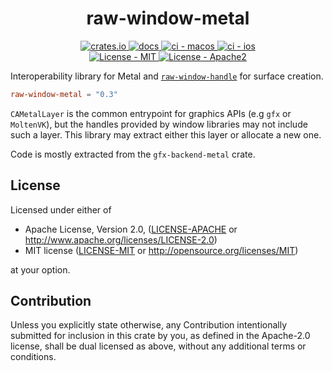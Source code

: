 
<h1 align="center">raw-window-metal</h1>
<p align="center">
    <a href="https://crates.io/crates/raw-window-metal">
      <img src="https://img.shields.io/crates/v/raw-window-metal?style=flat-square" alt = "crates.io">
    </a>
    <a href="https://docs.rs/raw-window-metal">
      <img src="https://docs.rs/raw-window-metal/badge.svg?style=flat-square" alt="docs">
    </a>
    <a href="https://github.com/norse-rs/raw-window-metal/actions">
      <img src="https://github.com/norse-rs/raw-window-metal/workflows/macos/badge.svg?style=flat" alt="ci - macos">
    </a>
    <a href="https://github.com/norse-rs/raw-window-metal/actions">
      <img src="https://github.com/norse-rs/raw-window-metal/workflows/ios/badge.svg?style=flat" alt="ci - ios">
    </a>
    <br>
    <a href="LICENSE-MIT">
      <img src="https://img.shields.io/badge/license-MIT-green.svg?style=flat-square" alt="License - MIT">
    </a>
    <a href="LICENSE-APACHE">
      <img src="https://img.shields.io/badge/license-APACHE2-green.svg?style=flat-square" alt="License - Apache2">
    </a>
</p>

Interoperability library for Metal and [`raw-window-handle`](https://github.com/rust-windowing/raw-window-handle) for surface creation.

```toml
raw-window-metal = "0.3"
```

`CAMetalLayer` is the common entrypoint for graphics APIs (e.g `gfx` or `MoltenVK`), but the handles provided by window libraries may not include such a layer.
This library may extract either this layer or allocate a new one.

Code is mostly extracted from the `gfx-backend-metal` crate.

## License

Licensed under either of

* Apache License, Version 2.0, ([LICENSE-APACHE](LICENSE-APACHE) or http://www.apache.org/licenses/LICENSE-2.0)
* MIT license ([LICENSE-MIT](LICENSE-MIT) or http://opensource.org/licenses/MIT)

at your option.

## Contribution

Unless you explicitly state otherwise, any Contribution intentionally submitted for inclusion in this crate by you, as defined in the Apache-2.0 license, shall be dual licensed as above, without any additional terms or conditions.
